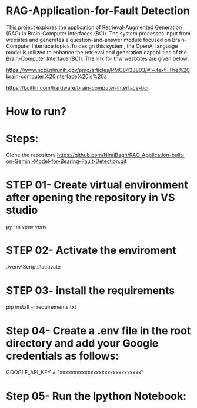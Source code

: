 # RAG-Application-for-Fault Detection
This project explores the application of Retrieval-Augmented Generation (RAG) in Brain-Computer Interfaces (BCI). The system processes input from websites and generates a question-and-answer module focused on Brain-Computer Interface topics.To design this system, the OpenAI language model is utilized to enhance the retrieval and generation capabilities of the Brain-Computer Interface (BCI). The link for thw wesbtites are given below:

https://www.ncbi.nlm.nih.gov/pmc/articles/PMC8433803/#:~:text=The%20brain-computer%20interface%20is%20a

https://builtin.com/hardware/brain-computer-interface-bci

# How to run?
# Steps:
Clone the repository
https://github.com/NirajBagh/RAG-Application-built-on-Gemini-Model-for-Bearing-Fault-Detection.git
# STEP 01- Create virtual environment after opening the repository in VS studio
py -m venv venv 
# STEP 02- Activate the enviroment
.\venv\Scripts\activate
# STEP 03- install the requirements
pip install -r requirements.txt
# Step 04- Create a .env file in the root directory and add your Google credentials as follows:
GOOGLE_API_KEY = "xxxxxxxxxxxxxxxxxxxxxxxxxxxxx"
# Step 05- Run the Ipython Notebook:

